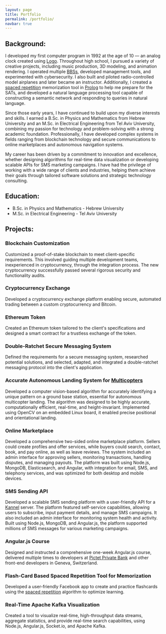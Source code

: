 ```yaml
---
layout: page
title: Portfolio
permalink: /portfolio/
navbar: true
---
```


## Background:

I developed my first computer program in 1992 at the age of 10 — an analog clock created using [Logo](https://en.wikipedia.org/wiki/Logo_(programming_language)). Throughout high school, I pursued a variety of creative projects, including music production, 3D modeling, and animation rendering. I operated multiple [BBSs](https://en.wikipedia.org/wiki/Bulletin_board_system), developed management tools, and experimented with cybersecurity. I also built and piloted radio-controlled model airplanes and later became an instructor. Additionally, I created a [spaced repetition](https://en.wikipedia.org/wiki/Spaced_repetition) memorization tool in [Prolog](https://en.wikipedia.org/wiki/Prolog) to help me prepare for the SATs, and developed a natural language processing tool capable of constructing a semantic network and responding to queries in natural language.

Since those early years, I have continued to build upon my diverse interests and skills. I earned a B.Sc. in Physics and Mathematics from Hebrew University and an M.Sc. in Electrical Engineering from Tel Aviv University, combining my passion for technology and problem-solving with a strong academic foundation. Professionally, I have developed complex systems in fields ranging from blockchain technology and secure communications to online marketplaces and autonomous navigation systems.

My career has been driven by a commitment to innovation and excellence, whether designing algorithms for real-time data visualization or developing scalable APIs for SMS marketing campaigns. I have had the privilege of working with a wide range of clients and industries, helping them achieve their goals through tailored software solutions and strategic technology consulting.

## Education:

- B.Sc. in Physics and Mathematics - Hebrew University
- M.Sc. in Electrical Engineering - Tel Aviv University

## Projects:

### Blockchain Customization
Customized a proof-of-stake blockchain to meet client-specific requirements. This involved guiding multiple development teams, inexperienced in cryptocurrency, through the integration process. The new cryptocurrency successfully passed several rigorous security and functionality audits.

### Cryptocurrency Exchange
Developed a cryptocurrency exchange platform enabling secure, automated trading between a custom cryptocurrency and Bitcoin.

### Ethereum Token
Created an Ethereum token tailored to the client's specifications and designed a smart contract for a trustless exchange of the token.

### Double-Ratchet Secure Messaging System
Defined the requirements for a secure messaging system, researched potential solutions, and selected, adapted, and integrated a double-ratchet messaging protocol into the client's application.

### Accurate Autonomous Landing System for [Multicopters](https://en.wikipedia.org/wiki/Multirotor)
Developed a computer vision-based algorithm for accurately identifying a unique pattern on a ground base station, essential for autonomous multicopter landing. The algorithm was designed to be highly accurate, computationally efficient, real-time, and height-invariant. Implemented using OpenCV on an embedded Linux board, it enabled precise positional and orientational landing.

### Online Marketplace
Developed a comprehensive two-sided online marketplace platform. Sellers could create profiles and offer services, while buyers could search, contact, book, and pay online, as well as leave reviews. The system included an admin interface for approving sellers, monitoring transactions, handling disputes, and managing payouts. The platform was built using Node.js, MongoDB, Elasticsearch, and Angular, with integration for email, SMS, and telephony services, and was optimized for both desktop and mobile devices.

### SMS Sending API
Developed a scalable SMS sending platform with a user-friendly API for a [Kannel](http://www.kannel.org/) server. The platform featured self-service capabilities, allowing users to subscribe, input payment details, and manage SMS campaigns. It also included an admin interface for monitoring system health and activity. Built using Node.js, MongoDB, and Angular.js, the platform supported millions of SMS messages for various marketing campaigns.

### Angular.js Course
Designed and instructed a comprehensive one-week Angular.js course, delivered multiple times to developers at [Pictet Private Bank](https://www.group.pictet/) and other front-end developers in Geneva, Switzerland.

### Flash-Card Based Spaced Repetition Tool for Memorization
Developed a user-friendly Facebook app to create and practice flashcards using the [spaced repetition](https://www.supermemo.com/english/ol/sm2.htm) algorithm to optimize learning.

### Real-Time Apache Kafka Visualization
Created a tool to visualize real-time, high-throughput data streams, aggregate statistics, and provide real-time search capabilities, using Node.js, Angular.js, Socket.io, and Apache Kafka.
